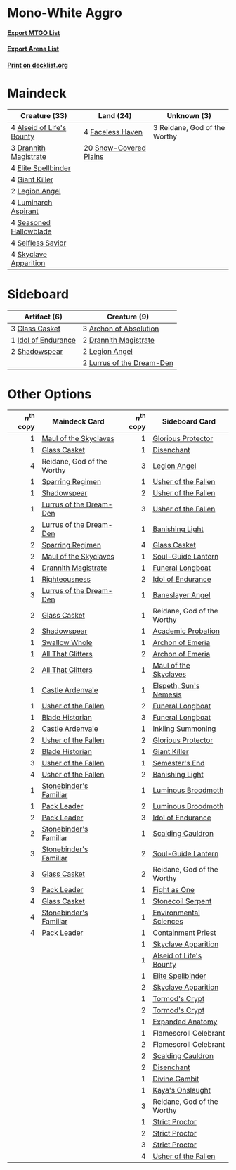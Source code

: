 # Mono-White Aggro

#### [Export MTGO List](../collection/Mono-White%20Aggro/Mono-White%20Aggro.txt)
#### [Export Arena List](../collection/Mono-White%20Aggro/Mono-White%20Aggro_arena.txt)
#### [Print on decklist.org](http://decklist.org/?deckmain=4%09Alseid%20of%20Life's%20Bounty%0A3%09Drannith%20Magistrate%0A4%09Elite%20Spellbinder%0A4%09Faceless%20Haven%0A4%09Giant%20Killer%0A2%09Legion%20Angel%0A4%09Luminarch%20Aspirant%0A3%09Reidane,%20God%20of%20the%20Worthy%0A4%09Seasoned%20Hallowblade%0A4%09Selfless%20Savior%0A4%09Skyclave%20Apparition%0A20%09Snow-Covered%20Plains&deckside=3%09Archon%20of%20Absolution%0A2%09Drannith%20Magistrate%0A3%09Glass%20Casket%0A1%09Idol%20of%20Endurance%0A2%09Legion%20Angel%0A2%09Lurrus%20of%20the%20Dream-Den%0A2%09Shadowspear)
# Maindeck

|                                           Creature (33)                                            |                                            Land (24)                                            |        Unknown (3)         |
|----------------------------------------------------------------------------------------------------|-------------------------------------------------------------------------------------------------|----------------------------|
|4 [Alseid of Life's Bounty](http://gatherer.wizards.com/Pages/Card/Details.aspx?multiverseid=476252)|4 [Faceless Haven](http://gatherer.wizards.com/Pages/Card/Details.aspx?multiverseid=503874)      |3 Reidane, God of the Worthy|
|3 [Drannith Magistrate](http://gatherer.wizards.com/Pages/Card/Details.aspx?multiverseid=479531)    |20 [Snow-Covered Plains](http://gatherer.wizards.com/Pages/Card/Details.aspx?multiverseid=121267)|                            |
|4 [Elite Spellbinder](http://gatherer.wizards.com/Pages/Card/Details.aspx?multiverseid=513494)      |                                                                                                 |                            |
|4 [Giant Killer](http://gatherer.wizards.com/Pages/Card/Details.aspx?multiverseid=472976)           |                                                                                                 |                            |
|2 [Legion Angel](http://gatherer.wizards.com/Pages/Card/Details.aspx?multiverseid=491646)           |                                                                                                 |                            |
|4 [Luminarch Aspirant](http://gatherer.wizards.com/Pages/Card/Details.aspx?multiverseid=491647)     |                                                                                                 |                            |
|4 [Seasoned Hallowblade](http://gatherer.wizards.com/Pages/Card/Details.aspx?multiverseid=485357)   |                                                                                                 |                            |
|4 [Selfless Savior](http://gatherer.wizards.com/Pages/Card/Details.aspx?multiverseid=485359)        |                                                                                                 |                            |
|4 [Skyclave Apparition](http://gatherer.wizards.com/Pages/Card/Details.aspx?multiverseid=495603)    |                                                                                                 |                            |


# Sideboard

|                                         Artifact (6)                                         |                                            Creature (9)                                            |
|----------------------------------------------------------------------------------------------|----------------------------------------------------------------------------------------------------|
|3 [Glass Casket](http://gatherer.wizards.com/Pages/Card/Details.aspx?multiverseid=472977)     |3 [Archon of Absolution](http://gatherer.wizards.com/Pages/Card/Details.aspx?multiverseid=472965)   |
|1 [Idol of Endurance](http://gatherer.wizards.com/Pages/Card/Details.aspx?multiverseid=485346)|2 [Drannith Magistrate](http://gatherer.wizards.com/Pages/Card/Details.aspx?multiverseid=479531)    |
|2 [Shadowspear](http://gatherer.wizards.com/Pages/Card/Details.aspx?multiverseid=476487)      |2 [Legion Angel](http://gatherer.wizards.com/Pages/Card/Details.aspx?multiverseid=491646)           |
|                                                                                              |2 [Lurrus of the Dream-Den](http://gatherer.wizards.com/Pages/Card/Details.aspx?multiverseid=479746)|


# Other Options

|*n*<sup>th</sup> copy|                                          Maindeck Card                                           |*n*<sup>th</sup> copy|                                          Sideboard Card                                          |
|--------------------:|--------------------------------------------------------------------------------------------------|--------------------:|--------------------------------------------------------------------------------------------------|
|                    1|[Maul of the Skyclaves](http://gatherer.wizards.com/Pages/Card/Details.aspx?multiverseid=491651)  |                    1|[Glorious Protector](http://gatherer.wizards.com/Pages/Card/Details.aspx?multiverseid=503616)     |
|                    1|[Glass Casket](http://gatherer.wizards.com/Pages/Card/Details.aspx?multiverseid=472977)           |                    1|[Disenchant](http://gatherer.wizards.com/Pages/Card/Details.aspx?multiverseid=847)                |
|                    4|Reidane, God of the Worthy                                                                        |                    3|[Legion Angel](http://gatherer.wizards.com/Pages/Card/Details.aspx?multiverseid=491646)           |
|                    1|[Sparring Regimen](http://gatherer.wizards.com/Pages/Card/Details.aspx?multiverseid=513506)       |                    1|[Usher of the Fallen](http://gatherer.wizards.com/Pages/Card/Details.aspx?multiverseid=503641)    |
|                    1|[Shadowspear](http://gatherer.wizards.com/Pages/Card/Details.aspx?multiverseid=476487)            |                    2|[Usher of the Fallen](http://gatherer.wizards.com/Pages/Card/Details.aspx?multiverseid=503641)    |
|                    1|[Lurrus of the Dream-Den](http://gatherer.wizards.com/Pages/Card/Details.aspx?multiverseid=479746)|                    3|[Usher of the Fallen](http://gatherer.wizards.com/Pages/Card/Details.aspx?multiverseid=503641)    |
|                    2|[Lurrus of the Dream-Den](http://gatherer.wizards.com/Pages/Card/Details.aspx?multiverseid=479746)|                    1|[Banishing Light](http://gatherer.wizards.com/Pages/Card/Details.aspx?multiverseid=405135)        |
|                    2|[Sparring Regimen](http://gatherer.wizards.com/Pages/Card/Details.aspx?multiverseid=513506)       |                    4|[Glass Casket](http://gatherer.wizards.com/Pages/Card/Details.aspx?multiverseid=472977)           |
|                    2|[Maul of the Skyclaves](http://gatherer.wizards.com/Pages/Card/Details.aspx?multiverseid=491651)  |                    1|[Soul-Guide Lantern](http://gatherer.wizards.com/Pages/Card/Details.aspx?multiverseid=476488)     |
|                    4|[Drannith Magistrate](http://gatherer.wizards.com/Pages/Card/Details.aspx?multiverseid=479531)    |                    1|[Funeral Longboat](http://gatherer.wizards.com/Pages/Card/Details.aspx?multiverseid=503854)       |
|                    1|[Righteousness](http://gatherer.wizards.com/Pages/Card/Details.aspx?multiverseid=130552)          |                    2|[Idol of Endurance](http://gatherer.wizards.com/Pages/Card/Details.aspx?multiverseid=485346)      |
|                    3|[Lurrus of the Dream-Den](http://gatherer.wizards.com/Pages/Card/Details.aspx?multiverseid=479746)|                    1|[Baneslayer Angel](http://gatherer.wizards.com/Pages/Card/Details.aspx?multiverseid=191065)       |
|                    2|[Glass Casket](http://gatherer.wizards.com/Pages/Card/Details.aspx?multiverseid=472977)           |                    1|Reidane, God of the Worthy                                                                        |
|                    2|[Shadowspear](http://gatherer.wizards.com/Pages/Card/Details.aspx?multiverseid=476487)            |                    1|[Academic Probation](http://gatherer.wizards.com/Pages/Card/Details.aspx?multiverseid=513484)     |
|                    1|[Swallow Whole](http://gatherer.wizards.com/Pages/Card/Details.aspx?multiverseid=479555)          |                    1|[Archon of Emeria](http://gatherer.wizards.com/Pages/Card/Details.aspx?multiverseid=495594)       |
|                    1|[All That Glitters](http://gatherer.wizards.com/Pages/Card/Details.aspx?multiverseid=472964)      |                    2|[Archon of Emeria](http://gatherer.wizards.com/Pages/Card/Details.aspx?multiverseid=495594)       |
|                    2|[All That Glitters](http://gatherer.wizards.com/Pages/Card/Details.aspx?multiverseid=472964)      |                    1|[Maul of the Skyclaves](http://gatherer.wizards.com/Pages/Card/Details.aspx?multiverseid=491651)  |
|                    1|[Castle Ardenvale](http://gatherer.wizards.com/Pages/Card/Details.aspx?multiverseid=473200)       |                    1|[Elspeth, Sun's Nemesis](http://gatherer.wizards.com/Pages/Card/Details.aspx?multiverseid=476265) |
|                    1|[Usher of the Fallen](http://gatherer.wizards.com/Pages/Card/Details.aspx?multiverseid=503641)    |                    2|[Funeral Longboat](http://gatherer.wizards.com/Pages/Card/Details.aspx?multiverseid=503854)       |
|                    1|[Blade Historian](http://gatherer.wizards.com/Pages/Card/Details.aspx?multiverseid=513657)        |                    3|[Funeral Longboat](http://gatherer.wizards.com/Pages/Card/Details.aspx?multiverseid=503854)       |
|                    2|[Castle Ardenvale](http://gatherer.wizards.com/Pages/Card/Details.aspx?multiverseid=473200)       |                    1|[Inkling Summoning](http://gatherer.wizards.com/Pages/Card/Details.aspx?multiverseid=513687)      |
|                    2|[Usher of the Fallen](http://gatherer.wizards.com/Pages/Card/Details.aspx?multiverseid=503641)    |                    2|[Glorious Protector](http://gatherer.wizards.com/Pages/Card/Details.aspx?multiverseid=503616)     |
|                    2|[Blade Historian](http://gatherer.wizards.com/Pages/Card/Details.aspx?multiverseid=513657)        |                    1|[Giant Killer](http://gatherer.wizards.com/Pages/Card/Details.aspx?multiverseid=472976)           |
|                    3|[Usher of the Fallen](http://gatherer.wizards.com/Pages/Card/Details.aspx?multiverseid=503641)    |                    1|[Semester's End](http://gatherer.wizards.com/Pages/Card/Details.aspx?multiverseid=513504)         |
|                    4|[Usher of the Fallen](http://gatherer.wizards.com/Pages/Card/Details.aspx?multiverseid=503641)    |                    2|[Banishing Light](http://gatherer.wizards.com/Pages/Card/Details.aspx?multiverseid=405135)        |
|                    1|[Stonebinder's Familiar](http://gatherer.wizards.com/Pages/Card/Details.aspx?multiverseid=513508) |                    1|[Luminous Broodmoth](http://gatherer.wizards.com/Pages/Card/Details.aspx?multiverseid=479541)     |
|                    1|[Pack Leader](http://gatherer.wizards.com/Pages/Card/Details.aspx?multiverseid=485352)            |                    2|[Luminous Broodmoth](http://gatherer.wizards.com/Pages/Card/Details.aspx?multiverseid=479541)     |
|                    2|[Pack Leader](http://gatherer.wizards.com/Pages/Card/Details.aspx?multiverseid=485352)            |                    3|[Idol of Endurance](http://gatherer.wizards.com/Pages/Card/Details.aspx?multiverseid=485346)      |
|                    2|[Stonebinder's Familiar](http://gatherer.wizards.com/Pages/Card/Details.aspx?multiverseid=513508) |                    1|[Scalding Cauldron](http://gatherer.wizards.com/Pages/Card/Details.aspx?multiverseid=473191)      |
|                    3|[Stonebinder's Familiar](http://gatherer.wizards.com/Pages/Card/Details.aspx?multiverseid=513508) |                    2|[Soul-Guide Lantern](http://gatherer.wizards.com/Pages/Card/Details.aspx?multiverseid=476488)     |
|                    3|[Glass Casket](http://gatherer.wizards.com/Pages/Card/Details.aspx?multiverseid=472977)           |                    2|Reidane, God of the Worthy                                                                        |
|                    3|[Pack Leader](http://gatherer.wizards.com/Pages/Card/Details.aspx?multiverseid=485352)            |                    1|[Fight as One](http://gatherer.wizards.com/Pages/Card/Details.aspx?multiverseid=479532)           |
|                    4|[Glass Casket](http://gatherer.wizards.com/Pages/Card/Details.aspx?multiverseid=472977)           |                    1|[Stonecoil Serpent](http://gatherer.wizards.com/Pages/Card/Details.aspx?multiverseid=473197)      |
|                    4|[Stonebinder's Familiar](http://gatherer.wizards.com/Pages/Card/Details.aspx?multiverseid=513508) |                    1|[Environmental Sciences](http://gatherer.wizards.com/Pages/Card/Details.aspx?multiverseid=513477) |
|                    4|[Pack Leader](http://gatherer.wizards.com/Pages/Card/Details.aspx?multiverseid=485352)            |                    1|[Containment Priest](http://gatherer.wizards.com/Pages/Card/Details.aspx?multiverseid=389470)     |
|                     |                                                                                                  |                    1|[Skyclave Apparition](http://gatherer.wizards.com/Pages/Card/Details.aspx?multiverseid=495603)    |
|                     |                                                                                                  |                    1|[Alseid of Life's Bounty](http://gatherer.wizards.com/Pages/Card/Details.aspx?multiverseid=476252)|
|                     |                                                                                                  |                    1|[Elite Spellbinder](http://gatherer.wizards.com/Pages/Card/Details.aspx?multiverseid=513494)      |
|                     |                                                                                                  |                    2|[Skyclave Apparition](http://gatherer.wizards.com/Pages/Card/Details.aspx?multiverseid=495603)    |
|                     |                                                                                                  |                    1|[Tormod's Crypt](http://gatherer.wizards.com/Pages/Card/Details.aspx?multiverseid=389723)         |
|                     |                                                                                                  |                    2|[Tormod's Crypt](http://gatherer.wizards.com/Pages/Card/Details.aspx?multiverseid=389723)         |
|                     |                                                                                                  |                    1|[Expanded Anatomy](http://gatherer.wizards.com/Pages/Card/Details.aspx?multiverseid=513478)       |
|                     |                                                                                                  |                    1|Flamescroll Celebrant                                                                             |
|                     |                                                                                                  |                    2|Flamescroll Celebrant                                                                             |
|                     |                                                                                                  |                    2|[Scalding Cauldron](http://gatherer.wizards.com/Pages/Card/Details.aspx?multiverseid=473191)      |
|                     |                                                                                                  |                    2|[Disenchant](http://gatherer.wizards.com/Pages/Card/Details.aspx?multiverseid=847)                |
|                     |                                                                                                  |                    1|[Divine Gambit](http://gatherer.wizards.com/Pages/Card/Details.aspx?multiverseid=503612)          |
|                     |                                                                                                  |                    1|[Kaya's Onslaught](http://gatherer.wizards.com/Pages/Card/Details.aspx?multiverseid=503623)       |
|                     |                                                                                                  |                    3|Reidane, God of the Worthy                                                                        |
|                     |                                                                                                  |                    1|[Strict Proctor](http://gatherer.wizards.com/Pages/Card/Details.aspx?multiverseid=513510)         |
|                     |                                                                                                  |                    2|[Strict Proctor](http://gatherer.wizards.com/Pages/Card/Details.aspx?multiverseid=513510)         |
|                     |                                                                                                  |                    3|[Strict Proctor](http://gatherer.wizards.com/Pages/Card/Details.aspx?multiverseid=513510)         |
|                     |                                                                                                  |                    4|[Usher of the Fallen](http://gatherer.wizards.com/Pages/Card/Details.aspx?multiverseid=503641)    |

